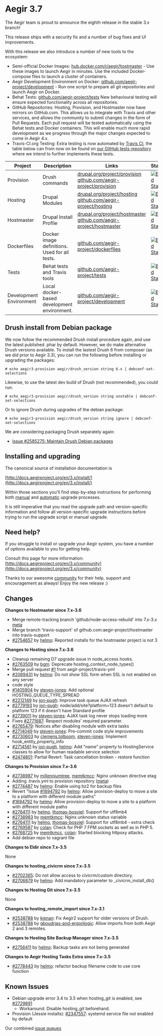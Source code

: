 Aegir 3.7
=========

The Aegir team is proud to announce the eighth release in the stable 3.x branch!

This release ships with a security fix and a number of bug fixes and UI improvements.

With this release we also introduce a number of new tools to the ecosystem:

- Semi-official Docker Images: [hub.docker.com/r/aegir/hostmaster](https://hub.docker.com/r/aegir/hostmaster) - Use these images to launch Aegir in minutes. Use the included Docker-compose files to launch a cluster of containers. 
- Aegir Development Environment on Docker: [github.com/aegir-project/development](http://github.com/aegir-project/development) - Run one script to prepare all git repositories and launch Aegir on Docker.
- Behat Tests: [github.com/aegir-project/tests](http://github.com/aegir-project/tests) New behavioural testing will ensure expected functionality across all repositories. 
- GitHub Repositories: Hosting, Provision, and Hostmaster now have mirrors on GitHub.com. This allows us to integrate with Travis and other services, and allows the community to submit changes in the form of Pull Requests.  Each pull request will be tested automatically using the Behat tests and Docker containers. This will enable much more rapid development as we progress through the major changes expected to come in Aegir 4.x. 
- Travis-CI.org Testing: Extra testing is now automated by [Travis CI](https://travis-ci.org/aegir-project), the table below can from now on be found on [our GitHub tests repository](https://github.com/aegir-project/tests/) where we intend to further implements these tests.

| Project   | Description | Links | Status |
|-----------|------------ |-------------------|--------|
| Provision | Drush commands | [drupal.org/project/provision](https://www.drupal.org/project/provision) <br /> [github.com/aegir-project/provision](https://github.com/aegir-project/provision) | [![Build Status](https://travis-ci.org/aegir-project/provision.svg?branch=7.x-3.x)](https://travis-ci.org/aegir-project/provision) |
| Hosting | Drupal Modules| [drupal.org/project/hosting](https://www.drupal.org/project/hosting) <br /> [github.com/aegir-project/hosting](https://github.com/aegir-project/hosting) | [![Build Status](https://travis-ci.org/aegir-project/hosting.svg?branch=7.x-3.x)](https://travis-ci.org/aegir-project/hosting) |
| Hostmaster | Drupal Install Profile |[drupal.org/project/hostmaster](https://www.drupal.org/project/hostmaster) <br /> [github.com/aegir-project/hostmaster](https://github.com/aegir-project/hostmaster) | [![Build Status](https://travis-ci.org/aegir-project/hostmaster.svg?branch=7.x-3.x)](https://travis-ci.org/aegir-project/hostmaster) |
| Dockerfiles | Docker image definitions. Used for all tests. | [github.com/aegir-project/dockerfiles](https://github.com/aegir-project/dockerfiles) | [![Build Status](https://travis-ci.org/aegir-project/dockerfiles.svg?branch=master)](https://travis-ci.org/aegir-project/dockerfiles) |
| Tests | Behat tests and Travis tools | [github.com/aegir-project/tests](https://github.com/aegir-project/tests) | [![Build Status](https://travis-ci.org/aegir-project/tests.svg?branch=master)](https://travis-ci.org/aegir-project/tests) |
| Development Environment | Local docker-based development environment. | [github.com/aegir-project/development](https://github.com/aegir-project/development) | [![Build Status](https://travis-ci.org/aegir-project/development.svg?branch=master)](https://travis-ci.org/aegir-project/development) |



Drush install from Debian package
---------------------------------

We now follow the recommended Drush install procedure again, and use the latest published .phar by default. However, we do make alternative Drush versions available. To install the lastest Drush 6 from composer (as we did prior to Aegir 3.3), you can run the following before installing or upgrading the packages:

    # echo aegir3-provision aegir/drush_version string 6.x | debconf-set-selections

Likewise, to use the latest dev build of Drush (not recommended), you could run:

    # echo aegir3-provision aegir/drush_version string unstable | debconf-set-selections

Or to ignore Drush during upgrades of the debian package:

    # echo aegir3-provision aegir/drush_version string ignore | debconf-set-selections


We are considering packaging Drush separately again:

* [Issue #2585275: Maintain Drush Debian packages](https://www.drupal.org/node/2585275)

Installing and upgrading
------------------------

The canonical source of installation documentation is

[http://docs.aegirproject.org/en/3.x/install/](http://docs.aegirproject.org/en/3.x/install/)

Within those sections you'll find step-by-step instructions for performing both [manual](/install/upgrade/#manual-upgrade) and [automatic](/install/upgrade/#upgrades-with-upgradesh-script) upgrade processes.

It is still imperative that you read the upgrade path and version-specific information and follow all version-specific upgrade instructions before trying to run the upgrade script or manual upgrade.


Need help?
----------

If you struggle to install or upgrade your Aegir system, you have a number of options available to you for getting help.

Consult this page for more information: [http://docs.aegirproject.org/en/3.x/community](http://docs.aegirproject.org/en/3.x/community)

Thanks to our awesome [community](http://community.aegirproject.org) for their help, support and encouragement as always! Enjoy the new release :)


Changes
-------

**Changes to Hostmaster since 7.x-3.6**

* Merge remote-tracking branch 'github/node-access-rebuild' into 7.x-3.x [meta](https://www.drupal.org/node/2778447)
* Merge branch 'travis-support' of github.com:aegir-project/hostmaster into travis-support
* [#2754657](https://www.drupal.org/node/2754657) by [helmo](https://www.drupal.org/u/helmo): Reported installs for the hostmaster project is not 3


**Changes to Hosting since 7.x-3.6**


* Cleanup remaining D7 upgrade issue in node_access hooks.
* [#2763509](https://www.drupal.org/node/2763509) by [bgm](https://www.drupal.org/u/bgm): Deprecate hosting_context_node_types()
* Merge pull request [#1](https://github.com/aegir-project/hosting/pull/1) from aegir-project/travis-yml
* [#2069431](https://www.drupal.org/node/2069431) by [helmo](https://www.drupal.org/u/helmo): Do not show SSL form when SSL is not enabled on any server
* code style
* [#1405904](https://www.drupal.org/node/1405904) by [steven-jones](https://www.drupal.org/u/steven-jones): Add optional HOSTING_QUEUE_TYPE_SPREAD
* [#2212149](https://www.drupal.org/node/2212149) by [jon-pugh](https://www.drupal.org/u/jon-pugh): Improve task queue AJAX refresh
* [#2779193](https://www.drupal.org/node/2779193) by [jon-pugh](https://www.drupal.org/u/jon-pugh): node/add/site?platform=123 doesn't default to platform 123 if it doesn't have Standard profile
* [#2739011](https://www.drupal.org/node/2739011) by [steven-jones](https://www.drupal.org/u/steven-jones): AJAX task log never stops loading more
* Fixes [#2771687](https://www.drupal.org/node/2771687): Respect modules' required parameter.
* [#2765479](https://www.drupal.org/node/2765479): Notices after disabling module with extra tasks
* [#2714049](https://www.drupal.org/node/2714049) by [steven-jones](https://www.drupal.org/u/steven-jones): Pre-commit code style improvements
* [#2730603](https://www.drupal.org/node/2730603) by [clemens.tolboom](https://www.drupal.org/u/clemens.tolboom), [steven-jones](https://www.drupal.org/u/steven-jones): Implement hook_entity_property_info
* [#2714561](https://www.drupal.org/node/2714561) by [jon-pugh](https://www.drupal.org/u/jon-pugh), [helmo](https://www.drupal.org/u/helmo): Add "name" property to HostingService classes to allow for human readable service selection
* [#2474801](https://www.drupal.org/node/2474801): Partial Revert: Task cancellation broken - restore function




**Changes to Provision since 7.x-3.6**

* [#2738987](https://www.drupal.org/node/2738987) by [millenniumtree](https://www.drupal.org/u/millenniumtree), [memtkmcc](https://www.drupal.org/u/memtkmcc): Nginx unknown directive etag
* Adding .travis.yml to provision repository ([meta](https://www.drupal.org/node/2778447))
* [#2774487](https://www.drupal.org/node/2774487) by [helmo](https://www.drupal.org/u/helmo): Enable using bz2 for backup files
* Revert "Issue [#1694792](https://www.drupal.org/node/1694792) by [helmo](https://www.drupal.org/u/helmo): Allow provision-deploy to move a site to a platform with different module paths"
* [#1694792](https://www.drupal.org/node/1694792) by [helmo](https://www.drupal.org/u/helmo): Allow provision-deploy to move a site to a platform with different module paths
* [#2764111](https://www.drupal.org/node/2764111) by [helmo](https://www.drupal.org/u/helmo), [thomas-bosviel](https://www.drupal.org/u/thomas-bosviel): Support for utf8mb4
* [#2738983](https://www.drupal.org/node/2738983) by [memtkmcc](https://www.drupal.org/u/memtkmcc): Nginx unknown status variable
* [#2764111](https://www.drupal.org/node/2764111) by [helmo](https://www.drupal.org/u/helmo), [thomas-bosviel](https://www.drupal.org/u/thomas-bosviel): Support for utf8mb4 - extra check
* [#2769587](https://www.drupal.org/node/2769587) by [colan](https://www.drupal.org/u/colan): Check for PHP 7 FPM sockets as well as in PHP 5.
* [#2768725](https://www.drupal.org/node/2768725) by [memtkmcc](https://www.drupal.org/u/memtkmcc), [colan](https://www.drupal.org/u/colan): Started blocking httpoxy attacks.
* Add debian repo to vagrant file


**Changes to Eldir since 7.x-3.5**

None

**Changes to hosting_civicrm since 7.x-3.5**

* [#2702365](https://www.drupal.org/node/2702365): Do not allow access to civicrm/custom directory.
* [#2706879](https://www.drupal.org/node/2706879) by [helmo](https://www.drupal.org/u/helmo): Add mandatory parameter to _civicrm_install_db()

**Changes to Hosting Git since 7.x-3.5**

None


**Changes to hosting_remote_import since 7.x-3.1**

* [#2538788](https://www.drupal.org/node/2538788) by [kienan](https://www.drupal.org/u/kienan): Fix Aegir2 support for older versions of Drush.
* [#2538788](https://www.drupal.org/node/2538788) by [gboudrias-and-ergonlogic](https://www.drupal.org/u/gboudrias-and-ergonlogic): Allow imports from both Aegir 2 and 3 remotes.

**Changes to Hosting Site Backup Manager since 7.x-3.5**

* [#2756411](https://www.drupal.org/node/2756411) by [helmo](https://www.drupal.org/u/helmo): Backup tasks are not being generated


**Changes to Aegir Hosting Tasks Extra since 7.x-3.5**

* [#2778443](https://www.drupal.org/node/2778443) by [helmo](https://www.drupal.org/u/helmo): refactor backup filename code to use core function


Known Issues
------------
* Debian upgrade error 3.4 to 3.5 when hosting_git is enabled, see [#2729891](https://www.drupal.org/node/2729891#comment-11211735)
    * Workaround: Disable hosting_git beforehand.
* Provision (Jessie installs): [#2347557](https://www.drupal.org/node/2347557): systemd service file not enabled by default


Our combined [issue queues](https://www.drupal.org/project/issues?projects=provision%2C+hosting%2C+eldir%2C+Hostmaster+%28Aegir%29%2C+Aegir+Hosting+Git%2C+Aegir+Hosting+tasks+extra%2C+Aegir+Hosting+Logs%2C+Hosting+Site+Backup+Manager)
